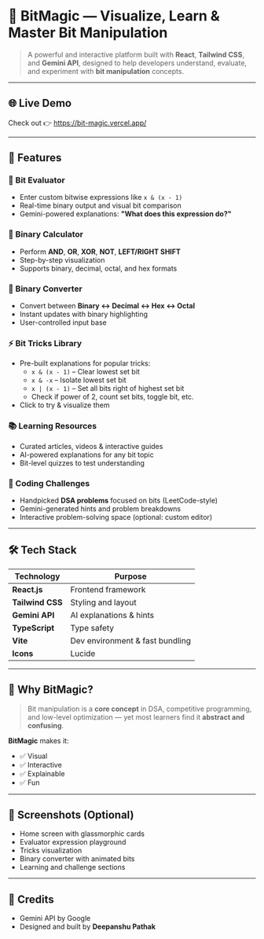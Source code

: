# 🌟 BitMagic — Visualize, Learn & Master Bit Manipulation

> A powerful and interactive platform built with **React**, **Tailwind CSS**, and **Gemini API**, designed to help developers understand, evaluate, and experiment with **bit manipulation** concepts.

---

## 🌐 Live Demo
Check out 👉
https://bit-magic.vercel.app/

---

## 🚀 Features

### 🧠 Bit Evaluator
- Enter custom bitwise expressions like `x & (x - 1)`
- Real-time binary output and visual bit comparison
- Gemini-powered explanations: **"What does this expression do?"**

### 🧮 Binary Calculator
- Perform **AND**, **OR**, **XOR**, **NOT**, **LEFT/RIGHT SHIFT**
- Step-by-step visualization
- Supports binary, decimal, octal, and hex formats

### 🔁 Binary Converter
- Convert between **Binary ↔ Decimal ↔ Hex ↔ Octal**
- Instant updates with binary highlighting
- User-controlled input base

### ⚡ Bit Tricks Library
- Pre-built explanations for popular tricks:
  - `x & (x - 1)` – Clear lowest set bit
  - `x & -x` – Isolate lowest set bit
  - `x | (x - 1)` – Set all bits right of highest set bit
  - Check if power of 2, count set bits, toggle bit, etc.
- Click to try & visualize them

### 📚 Learning Resources
- Curated articles, videos & interactive guides
- AI-powered explanations for any bit topic
- Bit-level quizzes to test understanding

### 🎯 Coding Challenges
- Handpicked **DSA problems** focused on bits (LeetCode-style)
- Gemini-generated hints and problem breakdowns
- Interactive problem-solving space (optional: custom editor)

---

## 🛠 Tech Stack

| Technology     | Purpose                        |
|----------------|--------------------------------|
| **React.js**   | Frontend framework              |
| **Tailwind CSS** | Styling and layout             |
| **Gemini API** | AI explanations & hints         |
| **TypeScript** | Type safety                     |
| **Vite**       | Dev environment & fast bundling |
| **Icons**      | Lucide  |

---


## 🧠 Why BitMagic?

> Bit manipulation is a **core concept** in DSA, competitive programming, and low-level optimization — yet most learners find it **abstract and confusing**.

**BitMagic** makes it:
- ✅ Visual
- ✅ Interactive
- ✅ Explainable 
- ✅ Fun

---

## 📸 Screenshots (Optional)

- Home screen with glassmorphic cards
- Evaluator expression playground
- Tricks visualization
- Binary converter with animated bits
- Learning and challenge sections

---


## 🧩 Credits

- Gemini API by Google
- Designed and built by **Deepanshu Pathak**